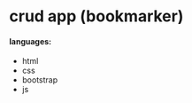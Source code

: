 <h1>crud app (bookmarker)</h1>
<h4>languages:</h4>
<ul>
  <li>html</li>
  <li>css</li>
  <li>bootstrap</li>
  <li>js</li>
</ul>
